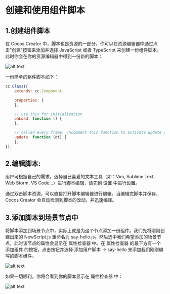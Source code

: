 # 创建和使用组件脚本

## 1.创建组件脚本
在 Cocos Creator 中，脚本也是资源的一部分。你可以在资源编辑器中通过点击"创建"按钮来添加并选择 JavaScript 或者 TypeScript 来创建一份组件脚本。此时你会在你的资源编辑器中得到一份新的脚本：

![alt text](https://docs.cocos.com/creator/2.4/manual/assets/create-script.C-soEYc4.png)

一份简单的组件脚本如下：
```js
cc.Class({
    extends: cc.Component,

    properties: {
    },

    // use this for initialization
    onLoad: function () {
    },

    // called every frame, uncomment this function to activate update callback
    update: function (dt) {
    },
});
```

## 2.编辑脚本:
用户可根据自己的需求，选择自己喜爱的文本工具（如：Vim, Sublime Text, Web Storm, VS Code...）进行脚本编辑，请先到 设置 中进行设置。

通过双击脚本资源，可以直接打开脚本编辑器进行编辑。当编辑完脚本并保存，Cocos Creator 会自动检测到脚本的改动，并迅速编译。

## 3.添加脚本到场景节点中
将脚本添加到场景节点中，实际上就是为这个节点添加一份组件。我们先将刚刚创建出来的 NewScript.js 重命名为 say-hello.js。然后选中我们希望添加的场景节点，此时该节点的属性会显示在 属性检查器 中。在 属性检查器 的最下方有一个 添加组件 的按钮，点击按钮并选择 添加用户脚本 -> say-hello 来添加我们刚刚编写的脚本组件。

![alt text](https://docs.cocos.com/creator/2.4/manual/assets/add-script.BmNGFX7Q.png)

如果一切顺利，你将会看到你的脚本显示在 属性检查器 中：

![alt text](https://docs.cocos.com/creator/2.4/manual/assets/script-in-inspector.CkwdyEyN.png)
